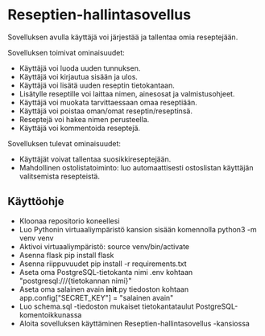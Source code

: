# Reseptien-hallintasovellus

Sovelluksen avulla käyttäjä voi järjestää ja tallentaa omia reseptejään.

Sovelluksen toimivat ominaisuudet:

- Käyttäjä voi luoda uuden tunnuksen.
- Käyttäjä voi kirjautua sisään ja ulos.
- Käyttäjä voi lisätä uuden reseptin tietokantaan.
- Lisätylle reseptille voi laittaa nimen, ainesosat ja valmistusohjeet.
- Käyttäjä voi muokata tarvittaessaan omaa reseptiään.
- Käyttäjä voi poistaa oman/omat reseptin/reseptinsä.
- Reseptejä voi hakea nimen perusteella.
- Käyttäjä voi kommentoida reseptejä.

Sovelluksen tulevat ominaisuudet:

- Käyttäjät voivat tallentaa suosikkireseptejään.
- Mahdollinen ostolistatoiminto: luo automaattisesti ostoslistan käyttäjän valitsemista resepteistä.

## Käyttöohje

- Kloonaa repositorio koneellesi
- Luo Pythonin virtuaaliympäristö kansion sisään komennolla python3 -m venv venv
- Aktivoi virtuaaliympäristö: source venv/bin/activate
- Asenna flask pip install flask
- Asenna riippuvuudet pip install -r requirements.txt
- Aseta oma PostgreSQL-tietokanta nimi .env kohtaan "postgresql:///{tietokannan nimi}"
- Aseta oma salainen avain __init__.py tiedoston kohtaan app.config["SECRET_KEY"] = "salainen avain"
- Luo schema.sql -tiedoston mukaiset tietokantataulut PostgreSQL-komentoikkunassa
- Aloita sovelluksen käyttäminen Reseptien-hallintasovellus -kansiossa

